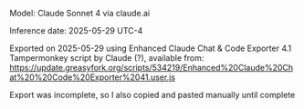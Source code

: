 Model: Claude Sonnet 4 via claude.ai

Inference date: 2025-05-29 UTC-4

Exported on 2025-05-29 using Enhanced Claude Chat & Code Exporter 4.1 Tampermonkey script by Claude (?), available from: https://update.greasyfork.org/scripts/534219/Enhanced%20Claude%20Chat%20%20Code%20Exporter%2041.user.js

Export was incomplete, so I also copied and pasted manually until complete
